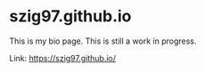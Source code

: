 # szig97.github.io
This is my bio page. This is still a work in progress.

Link: https://szig97.github.io/

